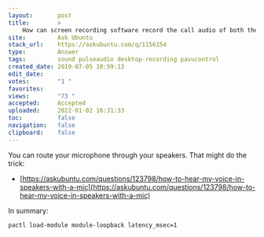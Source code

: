 ```yaml
---
layout:       post
title:        >
    How can screen recording software record the call audio of both the local person (on the mic) and the remote person (on the speakers)?
site:         Ask Ubuntu
stack_url:    https://askubuntu.com/q/1156154
type:         Answer
tags:         sound pulseaudio desktop-recording pavucontrol
created_date: 2019-07-05 10:59:13
edit_date:    
votes:        "1 "
favorites:    
views:        "73 "
accepted:     Accepted
uploaded:     2022-01-02 16:31:33
toc:          false
navigation:   false
clipboard:    false
---
```


You can route your microphone through your speakers. That might do the trick:

- [https://askubuntu.com/questions/123798/how-to-hear-my-voice-in-speakers-with-a-mic](https://askubuntu.com/questions/123798/how-to-hear-my-voice-in-speakers-with-a-mic)

In summary:

``` 
pactl load-module module-loopback latency_msec=1

```
